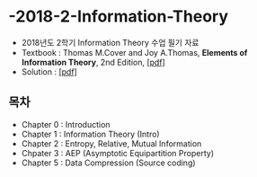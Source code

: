 # -2018-2-Information-Theory
- 2018년도 2학기 Information Theory 수업 필기 자료
- Textbook : Thomas M.Cover and Joy A.Thomas, **Elements of Information Theory**, 2nd Edition, [[pdf]](https://archive.org/details/ElementsOfInformationTheory2ndEd/page/n0)
- Solution : [[pdf]](https://pdfs.semanticscholar.org/42d6/a9e258cdeddd7791614f502410f2b837a129.pdf)

## 목차
- Chapter 0 : Introduction
- Chapter 1 : Information Theory (Intro)
- Chapter 2 : Entropy, Relative, Mutual Information
- Chpater 3 : AEP (Asymptotic Equipartition Property)
- Chapter 5 : Data Compression (Source coding)
